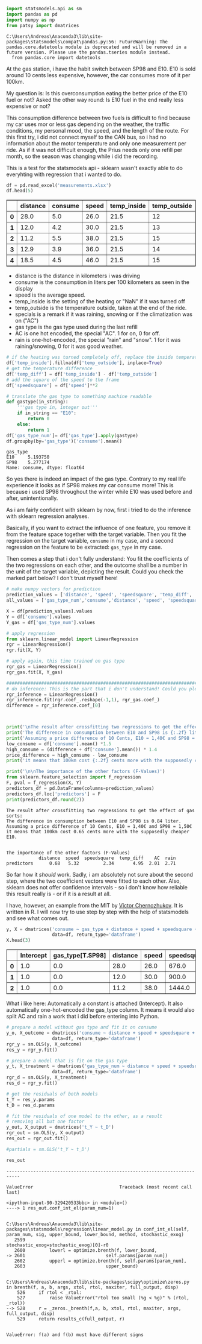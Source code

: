 

```python
import statsmodels.api as sm
import pandas as pd
import numpy as np
from patsy import dmatrices
```

    C:\Users\Andreas\Anaconda3\lib\site-packages\statsmodels\compat\pandas.py:56: FutureWarning: The pandas.core.datetools module is deprecated and will be removed in a future version. Please use the pandas.tseries module instead.
      from pandas.core import datetools
    

At the gas station, i have the habit switch between SP98 and E10. E10 is sold around 10 cents less expensive, however, the car consumes more of it per 100km. 

My question is: Is this overconsumption eating the better price of the E10 fuel or not? Asked the other way round: Is E10 fuel in the end really less expensive or not?

This consumption difference between two fuels is difficult to find because my car uses mor or less gas depending on the weather, the traffic conditions, my personal mood, the speed, and the length of the route. For this first try, i did not connect myself to the CAN bus, so i had no information about the motor temperature and only one measurement per ride. As if it was not difficult enough, the Prius needs only one refill per month, so the season was changing while i did the recording.

This is a test for the statsmodels api - sklearn wasn't exactly able to do everyhting with regression that i wanted to do. 


```python
df = pd.read_excel('measurements.xlsx')
df.head(5)
```




<div>
<style>
    .dataframe thead tr:only-child th {
        text-align: right;
    }

    .dataframe thead th {
        text-align: left;
    }

    .dataframe tbody tr th {
        vertical-align: top;
    }
</style>
<table border="1" class="dataframe">
  <thead>
    <tr style="text-align: right;">
      <th></th>
      <th>distance</th>
      <th>consume</th>
      <th>speed</th>
      <th>temp_inside</th>
      <th>temp_outside</th>
      <th>specials</th>
      <th>gas_type</th>
      <th>AC</th>
      <th>rain</th>
    </tr>
  </thead>
  <tbody>
    <tr>
      <th>0</th>
      <td>28.0</td>
      <td>5.0</td>
      <td>26.0</td>
      <td>21.5</td>
      <td>12</td>
      <td>NaN</td>
      <td>E10</td>
      <td>0</td>
      <td>0</td>
    </tr>
    <tr>
      <th>1</th>
      <td>12.0</td>
      <td>4.2</td>
      <td>30.0</td>
      <td>21.5</td>
      <td>13</td>
      <td>NaN</td>
      <td>E10</td>
      <td>0</td>
      <td>0</td>
    </tr>
    <tr>
      <th>2</th>
      <td>11.2</td>
      <td>5.5</td>
      <td>38.0</td>
      <td>21.5</td>
      <td>15</td>
      <td>NaN</td>
      <td>E10</td>
      <td>0</td>
      <td>0</td>
    </tr>
    <tr>
      <th>3</th>
      <td>12.9</td>
      <td>3.9</td>
      <td>36.0</td>
      <td>21.5</td>
      <td>14</td>
      <td>NaN</td>
      <td>E10</td>
      <td>0</td>
      <td>0</td>
    </tr>
    <tr>
      <th>4</th>
      <td>18.5</td>
      <td>4.5</td>
      <td>46.0</td>
      <td>21.5</td>
      <td>15</td>
      <td>NaN</td>
      <td>E10</td>
      <td>0</td>
      <td>0</td>
    </tr>
  </tbody>
</table>
</div>



* distance is the distance in kilometers i was driving
* consume is the consumption in liters per 100 kilometers as seen in the display
* speed is the average speed. 
* temp_inside is the setting of the heating or "NaN" if it was turned off
* temp_outside is the temperature outside, taken at the end of the ride.
* specials is a remark if it was raining, snowing or if the climatization was on ("AC")
* gas type is the gas type used during the last refill
* AC is one hot encoded, the special "AC". 1 for on, 0 for off.
* rain is one-hot-encoded, the special "rain" and "snow". 1 for it was raining/snowing, 0 for it was good weather.


```python
# if the heating was turned completely off, replace the inside temperature by the outside temperature
df['temp_inside'].fillna(df['temp_outside'], inplace=True)
# get the temperature difference
df['temp_diff'] = df['temp_inside'] - df['temp_outside']
# add the square of the speed to the frame
df['speedsquare'] = df['speed']**2

# translate the gas type to something machine readable
def gastype(in_string):
    '''gas type in, integer out'''
    if in_string == "E10":
        return 0
    else:
        return 1
df['gas_type_num']= df['gas_type'].apply(gastype)
df.groupby(by='gas_type')['consume'].mean()
```




    gas_type
    E10     5.193750
    SP98    5.277174
    Name: consume, dtype: float64



So yes there is indeed an impact of the gas type. Contrary to my real life experience it looks as if SP98 makes my car consume more! This is because i used SP98 throughout the winter while E10 was used before and after, unintentionally.

As i am fairly confident with sklearn by now, first i tried to do the inference with sklearn regression analyses.

Basically, if you want to extract the influence of one feature, you remove it from the feature space together with the target variable. 
Then you fit the regression on the target variable, `consume` in my case, and a second regression on the feature to be extracted: `gas_type` in my case.

Then comes a step that i don't fully understand: You fit the coefficients of the two regressions on each other, and the outcome shall be a number in the unit of the target variable, depicting the result.
Could you check the marked part below? I don't trust myself here!


```python
# make numpy vectors for prediction
prediction_values = ['distance', 'speed', 'speedsquare', 'temp_diff', 'AC', 'rain']
all_values = ['gas_type_num','consume','distance', 'speed', 'speedsquare', 'temp_diff', 'AC', 'rain']

X = df[prediction_values].values
Y = df['consume'].values
Y_gas = df['gas_type_num'].values

# apply regression
from sklearn.linear_model import LinearRegression
rgr = LinearRegression()
rgr.fit(X, Y)

# apply again, this time trained on gas type
rgr_gas = LinearRegression()
rgr_gas.fit(X, Y_gas)

#####################################################################################
# do inference: This is the part that i don't understand! Could you please help here?
rgr_inference = LinearRegression()
rgr_inference.fit(rgr.coef_.reshape(-1,1), rgr_gas.coef_)
difference = rgr_inference.coef_[0]



print('\nThe result after crossfitting two regressions to get the effect of gas sorts:')
print('The difference in consumption between E10 and SP98 is {:.2f} liter.'.format(difference))
print('Assuming a price difference of 10 Cents, E10 = 1,40€ and SP98 = 1,50€')
low_consume = df['consume'].mean() *1.5
high_consume = (difference + df['consume'].mean()) * 1.4
price_difference = high_consume - low_consume
print('it means that 100km cost {:.2f} cents more with the supposedly cheaper E10.'.format(price_difference))

print('\n\nThe importance of the other factors (F-Values)')
from sklearn.feature_selection import f_regression
F, pval = f_regression(X, Y)
predictors_df = pd.DataFrame(columns=prediction_values)
predictors_df.loc['predictors'] = F
print(predictors_df.round(2))
```

    
    The result after crossfitting two regressions to get the effect of gas sorts:
    The difference in consumption between E10 and SP98 is 0.84 liter.
    Assuming a price difference of 10 Cents, E10 = 1,40€ and SP98 = 1,50€
    it means that 100km cost 0.65 cents more with the supposedly cheaper E10.
    
    
    The importance of the other factors (F-Values)
                distance  speed  speedsquare  temp_diff    AC  rain
    predictors      0.68   5.32         2.34       4.95  2.01  2.71
    

So far how it *should* work. Sadly, i am absolutely not sure about the second step, where the two coefficient vectors were fitted to each other. Also, sklearn does not offer confidence intervals - so i don't know how reliable this result really is - or if it is a result at all.

I have, however, an example from the MIT by [Victor Chernozhukov](http://www.mit.edu/~vchern/). It is written in R. I will now try to use step by step with the help of statsmodels and see what comes out.


```python
y, X = dmatrices('consume ~ gas_type + distance + speed + speedsquare + temp_diff + AC + rain', 
                 data=df, return_type='dataframe')
X.head(3)
```




<div>
<style>
    .dataframe thead tr:only-child th {
        text-align: right;
    }

    .dataframe thead th {
        text-align: left;
    }

    .dataframe tbody tr th {
        vertical-align: top;
    }
</style>
<table border="1" class="dataframe">
  <thead>
    <tr style="text-align: right;">
      <th></th>
      <th>Intercept</th>
      <th>gas_type[T.SP98]</th>
      <th>distance</th>
      <th>speed</th>
      <th>speedsquare</th>
      <th>temp_diff</th>
      <th>AC</th>
      <th>rain</th>
    </tr>
  </thead>
  <tbody>
    <tr>
      <th>0</th>
      <td>1.0</td>
      <td>0.0</td>
      <td>28.0</td>
      <td>26.0</td>
      <td>676.0</td>
      <td>9.5</td>
      <td>0.0</td>
      <td>0.0</td>
    </tr>
    <tr>
      <th>1</th>
      <td>1.0</td>
      <td>0.0</td>
      <td>12.0</td>
      <td>30.0</td>
      <td>900.0</td>
      <td>8.5</td>
      <td>0.0</td>
      <td>0.0</td>
    </tr>
    <tr>
      <th>2</th>
      <td>1.0</td>
      <td>0.0</td>
      <td>11.2</td>
      <td>38.0</td>
      <td>1444.0</td>
      <td>6.5</td>
      <td>0.0</td>
      <td>0.0</td>
    </tr>
  </tbody>
</table>
</div>



What i like here: Automatically a constant is attached (Intercept). It also automatically one-hot-encoded the gas_type column. It means it would also split AC and rain a work that i did before entering into Python.


```python
# prepare a model without gas type and fit it on consume
y_o, X_outcome = dmatrices('consume ~ distance + speed + speedsquare + temp_diff + AC + rain', 
                 data=df, return_type='dataframe')
rgr_y = sm.OLS(y, X_outcome)
res_y = rgr_y.fit()

# prepare a model that is fit on the gas type
y_t, X_treatment = dmatrices('gas_type_num ~ distance + speed + speedsquare + temp_diff + AC + rain', 
                 data=df, return_type='dataframe')
rgr_d = sm.OLS(y, X_treatment)
res_d = rgr_y.fit()

# get the residuals of both models
t_Y = res_y.params
t_D = res_d.params

# fit the residuals of one model to the other, as a result
# removing all but one factor
y_out, X_output = dmatrices('t_Y ~ t_D')
rgr_out = sm.OLS(y, X_output)
res_out = rgr_out.fit()

#partials = sm.OLS('t_Y ~ t_D')

```


```python
res_out
```


    ---------------------------------------------------------------------------

    ValueError                                Traceback (most recent call last)

    <ipython-input-90-329420533bbc> in <module>()
    ----> 1 res_out.conf_int_el(param_num=1)
    

    C:\Users\Andreas\Anaconda3\lib\site-packages\statsmodels\regression\linear_model.py in conf_int_el(self, param_num, sig, upper_bound, lower_bound, method, stochastic_exog)
       2599                                       stochastic_exog=stochastic_exog)[0]-r0
       2600         lowerl = optimize.brenth(f, lower_bound,
    -> 2601                              self.params[param_num])
       2602         upperl = optimize.brenth(f, self.params[param_num],
       2603                              upper_bound)
    

    C:\Users\Andreas\Anaconda3\lib\site-packages\scipy\optimize\zeros.py in brenth(f, a, b, args, xtol, rtol, maxiter, full_output, disp)
        526     if rtol < _rtol:
        527         raise ValueError("rtol too small (%g < %g)" % (rtol, _rtol))
    --> 528     r = _zeros._brenth(f,a, b, xtol, rtol, maxiter, args, full_output, disp)
        529     return results_c(full_output, r)
    

    ValueError: f(a) and f(b) must have different signs



```python

```
